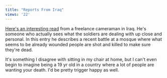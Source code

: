 ```yaml
---
title: "Reports From Iraq"
views: '22'
---
```

<p><a href="http://www.kevinsites.net/2004_11_21_archive.html#110107420331292115">Here's an interesting read</a> from a freelance cameraman in Iraq.  He's someone who actually sees what the soldiers are dealing with up close and personal.  In this entry he describes a recent battle at a mosque where what seems to be already wounded people are shot and killed to make sure they're dead.</p>
<p>It's something I disagree with sitting in my chair at home, but I can't even begin to imagine being a 19 yr old in a country where a lot of people are wanting your death.  I'd be pretty trigger happy as well.</p>
